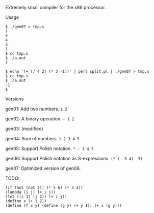 Extremely small compiler for the x86 processor.

Usage

```
$ ./gen07 > tmp.s
(
+
4
3
)
$ cc tmp.s
$ ./a.out
7
```

```
$ echo '(+ (/ 4 2) (* 3 -1))' | perl split.pl | ./gen07 > tmp.s
$ cc tmp.s
$ ./a.out
-1
$
```

Versions

gen01:
Add two  numbers. `1 2`

gen02:
A binary operation. `- 1 2`

gen03:
(modified)

gen04:
Sum of numbers. `1 2 3 4 5` 

gen05:
Support Polish notation. `* - 3 4 5`

gen06:
Support Polish notation as S-expressions. `(* (- 3 4) -5)`

gen07:
Optimized version of gen06.


TODO:

```
(if (not (not t)) (* 5 6) (* 3 4))
(lambda (i j) (+ i j))
(let ((i 1) (j 2)) (+ i j))
(define x (+ 1 2))
(define (f x y) (define (g y) (+ y 1)) (+ x (g y)))
```